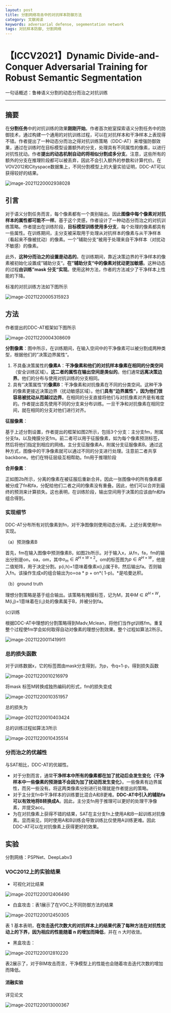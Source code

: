 ```yaml
---
layout: post
title: 分割网络攻击中的对抗样本防御方法
category: 文献阅读
keywords: adversarial defense, segementation network
tags: 对抗样本防御, 分割网络
---
```


# 【ICCV2021】Dynamic Divide-and-Conquer Adversarial Training for Robust Semantic Segmentation
一句话概述：鲁棒语义分割的动态分而治之对抗训练

---

## 摘要

在**分割任务**中的对抗训练的效果**刚刚开始**。作者首次舱室探索语义分割任务中的防御技术，通过构建一个通用的对抗训练过程，可以在对抗样本和干净样本上表现得不错。作者提出了一种动态分而治之得对抗训练策略（DDC-AT）来增强防御效果，通过在训练时在目标模型设置额外的分支，处理具有不同属性的像素，以进行对抗性扰动。作者**提出的动态机制自动的将相似分割成多分支**。注意，这些所有的额外的分支在推理阶段都可以被丢弃，因此不会引入额外的参数和计算代价。在VOV2012和Cityspace数据集上，不同分割模型上的大量实验证明，DDC-AT可以获得较好的结果。

![image-20211220002938028](https://gitee.com/freeneuro/PigBed/raw/master/img/image-20211220002938028.png)

## 引言

对于语义分割任务而言，每个像素都有一个类别输出。因此**图像中每个像素对对抗样本的属性都可能不一样**。基于这个灵感，作者设计了一种动态分而治之的对抗训练策略。作者提出在训练阶段，**目标模型训练使用多分支**，每个处理的像素都具有一些属性。在训练期间，主分支被采取用于处理从对抗样本的像素与从干净样本（看起来不像被扰动）的像素。一个”辅助分支“被用于处理来自干净样本（对扰动不敏感）的像素。

此外，**这种分而治之的设置是动态的**。在训练期间，靠近决策边界的干净样本的像素被初始化设置成”辅助分支“。**在”辅助分支“中的像素对扰动更加敏感**。这种动态的过程**由训练”mask 分支“实现**。使用这种方法，作者的方法减少了干净样本上性能的下降。

标准的对抗训练方法如下图所示

![image-20211220005315923](https://gitee.com/freeneuro/PigBed/raw/master/img/image-20211220005315923.png)



## 方法

作者提出的DDC-AT框架如下图所示

![image-20211220004308609](https://gitee.com/freeneuro/PigBed/raw/master/img/image-20211220004308609.png)

**分割像素**：图中所示，在训练期间，在输入空间中的干净像素可以被分割成两种类型，根据他们的”决策边界属性“。

1. 不具备决策属性的**像素A**：**干净像素和他们的对抗样本像素在相同的分类空间**（安全训练区域）。**这二者的属性在输出空间是类似的**。他们通常**远离决策边界**。他们的分布与使用对抗训练的分支相同。
2. 具有”决策属性“的**像素B**：干净像素和对抗像素在不同的分类空间。这种干净的像素更接近决策边界（扰动敏感区域）。他们**具有”边界属性“，因为他们很容易被扰动从而越过边界**。在相同的分支直接将他们与对抗像素对齐是有难度的。作者提出首先使用不同的分支来分布训练。一旦干净和对抗像素在相同空间，就在相同的分支对他们进行对齐。

**征服像素**：

基于上述分割设置，作者提出的框架如图2所示，包括3个分支：主分支fm，附属分支fa，以及掩膜分支fm。前二者可以用于征服像素，如为每个像素预测标签，然后将他们指定到相应的网络。主分支征服像素A，附属分支征服像素B。通过这种方式，图像中的干净像素就可以通过不同的分支进行处理。注意前二者共享backbone。他们在特征层级互相帮助。fm用于推理阶段

**合并像素**：

正如图2b所示，分离的像素在被征服后重新合并。因此一张图像中的所有像素都被分成了fn和fa，分配给他们二者之间的像素没有重叠。因此，他们可以合并到最终的预测来计算损失。这也表明，在训练阶段，输出空间用于决策的应该由fn和fa组合得到。

### 实现细节

DDC-AT分布所有对抗像素到fn，对干净图像则使用动态分离。上述分离使用fm实现。

（a）预测像素B

首先，fm在输入图像中预测像素B，如图2b所示。对于输入x，从fn，fa，fm的输出分别是on，oa，om，其中$o_m \in R^{H\times W \times 2}$。om的标签图为$p \in R^{H\times W}$，他是二值矩阵，用于决定分割。p(i,h)=1意味着像素x(i,j)属于B，然后输出fa。否则输入fn。该操作生成x的组合输出为o=oa * p + on*( 1-p)。\*是哈曼达积。

（b）ground truth

理想分割策略是基于组合输出。该策略有掩膜标签，记为M，其中$M \in R^{H\times W}$，M(i,j)=1意味着在(i,j)处的像素属于B，并被分到fa。

(c)训练

根据DDC-AT中理想的分割策略得到Madv,Mclean，将他们当作gt训练fm。重复整个过程使fm学会如何取得自动对像素的理想分割效果。整个过程如算法2所示。

![image-20211220011419911](https://gitee.com/freeneuro/PigBed/raw/master/img/image-20211220011419911.png)

### 总的损失函数

对于训练数据x，它的标签图由mask分支得到，为p，令q=1-p，得到损失函数

![image-20211220010216979](https://gitee.com/freeneuro/PigBed/raw/master/img/image-20211220010216979.png)

将mask 标签M转换成独热编码的形式，fm的损失变成

![image-20211220010351957](https://gitee.com/freeneuro/PigBed/raw/master/img/image-20211220010351957.png)

总的损失为

![image-20211220010403424](https://gitee.com/freeneuro/PigBed/raw/master/img/image-20211220010403424.png)

总的训练过程如算法3所示

![image-20211220010435514](https://gitee.com/freeneuro/PigBed/raw/master/img/image-20211220010435514.png)

### 分而治之的优越性

与SAT相比，DDC-AT的优越性。

+ 对于分割而言，通常**干净样本中所有的像素都在加了扰动后会发生变化（干净样本中一些像素的预测值不会因为加了扰动而发生变化）**。一些像素有边界属性，而另一些没有。将这两类像素分别进行处理就是作者提出的策略。
+ 对于主分支fn中干净样本的训练要比混合A和B更难。**DDC-AT中引入的辅助fa可以有效地将B转换成A**。因此，主分支fn用于推理可以更好的处理干净像素，并提交acc。
+ 为在对抗像素上获得不错的结果，SAT在主分支fn上使用A和B一起训练对抗像素。显而易见，同时使用A和B训练会导致训练比仅使用A训练更难。因此DDC-AT可以在对抗像素上获得更好的效果。

## 实验

分割网络：PSPNet、DeepLabv3

### VOC2012上的实验结果

+ 可视化对比结果

![image-20211220012406490](https://gitee.com/freeneuro/PigBed/raw/master/img/image-20211220012406490.png)

+ 白盒攻击：表1展示了在VOC上不同防御方法的结果

![image-20211220012450305](https://gitee.com/freeneuro/PigBed/raw/master/img/image-20211220012450305.png)

表 1 基本表明，**在攻击迭代次数大的对抗样本上的结果代表了每种方法在对抗性扰动上的下界，因为相应的性能随着 n 的增加而降低**，并在 n 大时收敛。

+ 黑盒攻击：

![image-20211220012810220](https://gitee.com/freeneuro/PigBed/raw/master/img/image-20211220012810220.png)

表2展示了，对于BIM攻击而言，干净模型上的性能也会随着攻击迭代次数的增加而降低。

#### 消融实验

详见论文

![image-20211220013000367](https://gitee.com/freeneuro/PigBed/raw/master/img/image-20211220013000367.png)